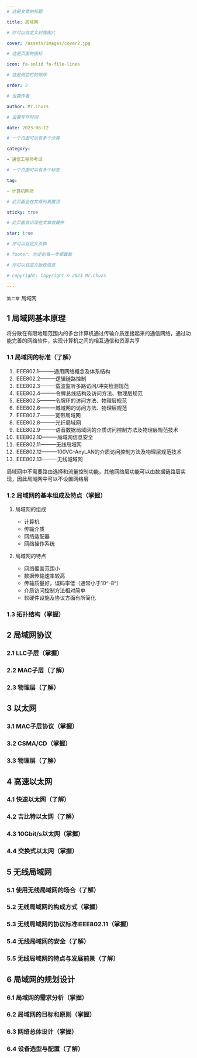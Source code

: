 ```yaml
---
# 这是文章的标题

title: 局域网

# 你可以自定义封面图片

cover: /assets/images/cover2.jpg

# 这是页面的图标

icon: fa-solid fa-file-lines

# 这是侧边栏的顺序

order: 2

# 设置作者

author: Mr.Chuzs

# 设置写作时间

date: 2023-08-12

# 一个页面可以有多个分类

category:

- 通信工程师考试

# 一个页面可以有多个标签

tag:

- 计算机网络

# 此页面会在文章列表置顶

sticky: true

# 此页面会出现在文章收藏中

star: true

# 你可以自定义页脚

# footer: 你走的每一步都算数

# 你可以自定义版权信息

# copyright: Copyright © 2023 Mr.Chuzs

---
```


`第二章` 局域网

<!-- more -->
## 1 局域网基本原理

将分散在有限地理范围内的多台计算机通过传输介质连接起来的通信网络，通过功能完善的网络软件，实现计算机之间的相互通信和资源共享

### 1.1 局域网的标准（**了解**）

1. IEEE802.1———通用网络概念及体系结构
2. IEEE802.2———逻辑链路控制
3. IEEE802.3———载波监听多路访问/冲突检测规范
4. IEEE802.4———令牌总线结构及访问方法、物理层规范
5. IEEE802.5———令牌环的访问方法、物理层规范
6. IEEE802.6———城域网的访问方法、物理层规范
7. IEEE802.7———宽带局域网
8. IEEE802.8———光纤局域网
9. IEEE802.9———语音数据局域网的介质访问控制方法及物理层规范技术
10. IEEE802.10———局域网信息安全
11. IEEE802.11———无线局域网
12. IEEE802.12———100VG-AnyLAN的介质访问控制方法及物理层规范技术
13. IEEE802.13———无线城域网

局域网中不需要路由选择和流量控制功能，其他网络层功能可以由数据链路层实现，因此局域网中可以不设置网络层

### 1.2 局域网的基本组成及特点（**掌握**）

1. 局域网的组成
    - 计算机
    - 传输介质
    - 网络适配器
    - 网络操作系统

2. 局域网的特点
    - 网络覆盖范围小
    - 数据传输速率较高
    - 传输质量好，误码率低（通常小于10^-8^）
    - 介质访问控制方法相对简单
    - 软硬件设施及协议方面有所简化

### 1.3 拓扑结构（**掌握**）

## 2 局域网协议

### 2.1 LLC子层（**掌握**）

### 2.2 MAC子层（**了解**）

### 2.3 物理层（**了解**）

## 3 以太网

### 3.1 MAC子层协议（**掌握**）

### 3.2 CSMA/CD（**掌握**）

### 3.3 物理层（**了解**）

## 4 高速以太网

### 4.1 快速以太网（**了解**）

### 4.2 吉比特以太网（**了解**）

### 4.3 10Gbit/s以太网（**掌握**）

### 4.4 交换式以太网（**掌握**）

## 5 无线局域网

### 5.1 使用无线局域网的场合（**了解**）

### 5.2 无线局域网的构成方式（**掌握**）

### 5.3 无线局域网的协议标准IEEE802.11（**掌握**）

### 5.4 无线局域网的安全（**了解**）

### 5.5 无线局域网的特点与发展前景（**了解**）

## 6 局域网的规划设计

### 6.1 局域网的需求分析（**掌握**）

### 6.2 局域网的目标和原则（**掌握**）

### 6.3 网络总体设计（**掌握**）

### 6.4 设备选型与配置（**了解**）
